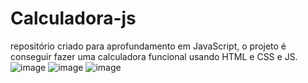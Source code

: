 # Calculadora-js
repositório criado para aprofundamento em JavaScript, o projeto é conseguir fazer uma calculadora funcional usando HTML e CSS e JS.
![image](https://user-images.githubusercontent.com/120532863/218225516-791682f8-c187-400f-8d02-582943304751.png)
![image](https://user-images.githubusercontent.com/120532863/218225551-546b1274-4bfe-4323-9c29-f1322d56da45.png)
![image](https://user-images.githubusercontent.com/120532863/218225685-ec582aba-5892-4bc4-8353-4bfa2b49866b.png)



